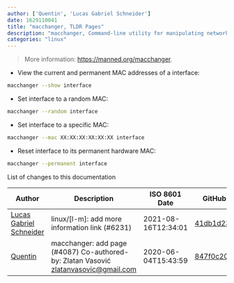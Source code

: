 ```yaml
---
author: ['Quentin', 'Lucas Gabriel Schneider']
date: 1629110041
title: "macchanger, TLDR Pages"
description: "macchanger, Command-line utility for manipulating network interface MAC addresses."
categories: "linux"
---
```

> More information: <https://manned.org/macchanger>.

- View the current and permanent MAC addresses of a interface:

```bash
macchanger --show interface
```

- Set interface to a random MAC:

```bash
macchanger --random interface
```

- Set interface to a specific MAC:

```bash
macchanger --mac XX:XX:XX:XX:XX:XX interface
```

- Reset interface to its permanent hardware MAC:

```bash
macchanger --permanent interface
```
List of changes to this documentation


Author | Description | ISO 8601 Date | GitHub link
------|-----|-----|-----
[Lucas Gabriel Schneider](mailto:casdpa@gmail.com) | linux/[l-m]: add more information link (#6231) | 2021-08-16T12:34:01 | [41db1d238028](https://github.com/tldr-pages/tldr/commit/41db1d2380286234a89aaa2131d8e1d1c531b850)
[Quentin](mailto:36890802+UserBlackBox@users.noreply.github.com) | macchanger: add page (#4087) Co-authored-by: Zlatan Vasović <zlatanvasovic@gmail.com> | 2020-06-04T15:43:59 | [847f0c209487](https://github.com/tldr-pages/tldr/commit/847f0c209487e624abec4e97a49499327c6fa09f)

